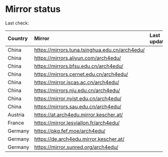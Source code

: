 <script src="./time.js"></script>
# Mirror status
Last check: <script type="text/javascript">localize(1716635804.6991968);</script>

|Country|Mirror|Last update|
|:------|:-----|:----------|
|China|https://mirrors.tuna.tsinghua.edu.cn/arch4edu/|<script type="text/javascript">localize(1716618947);</script>|
|China|https://mirrors.aliyun.com/arch4edu/|<script type="text/javascript">localize(1716575584);</script>|
|China|https://mirrors.bfsu.edu.cn/arch4edu/|<script type="text/javascript">localize(1716575584);</script>|
|China|https://mirrors.cernet.edu.cn/arch4edu/|<script type="text/javascript">localize(1716575584);</script>|
|China|https://mirror.iscas.ac.cn/arch4edu/|<script type="text/javascript">localize(1716575584);</script>|
|China|https://mirrors.nju.edu.cn/arch4edu/|<script type="text/javascript">localize(1716575584);</script>|
|China|https://mirror.nyist.edu.cn/arch4edu/|<script type="text/javascript">localize(1716575584);</script>|
|China|https://mirrors.sau.edu.cn/arch4edu/|<script type="text/javascript">localize(1716618947);</script>|
|Austria|https://at.arch4edu.mirror.kescher.at/|<script type="text/javascript">localize(1716618947);</script>|
|France|https://mirror.lesviallon.fr/arch4edu/|<script type="text/javascript">localize(1716575584);</script>|
|Germany|https://pkg.fef.moe/arch4edu/|<script type="text/javascript">localize(1716618947);</script>|
|Germany|https://de.arch4edu.mirror.kescher.at/|<script type="text/javascript">localize(1716618947);</script>|
|Germany|https://mirror.sunred.org/arch4edu/|<script type="text/javascript">localize(1716618947);</script>|

<script src="./tablefilter/tablefilter.js"></script>
<script src="./table.js"></script>